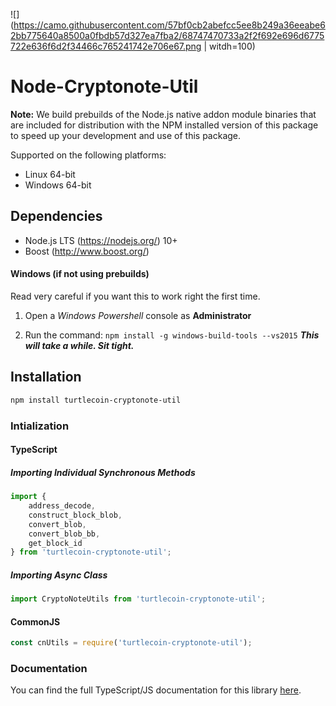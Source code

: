 ![](https://camo.githubusercontent.com/57bf0cb2abefcc5ee8b249a36eeabe62bb775640a8500a0fbdb57d327ea7fba2/68747470733a2f2f692e696d6775722e636f6d2f34466c765241742e706e67.png | witdh=100)

# Node-Cryptonote-Util

**Note:** We build prebuilds of the Node.js native addon module binaries that are included for distribution with the NPM
installed version of this package to speed up your development and use of this package.

Supported on the following platforms:

* Linux 64-bit
* Windows 64-bit

## Dependencies

* Node.js LTS (https://nodejs.org/) 10+
* Boost (http://www.boost.org/)

#### Windows (if not using prebuilds)

Read very careful if you want this to work right the first time.

1) Open a *Windows Powershell* console as **Administrator**

2) Run the command: `npm install -g windows-build-tools --vs2015`
   ***This will take a while. Sit tight.***

## Installation

```bash
npm install turtlecoin-cryptonote-util
```

### Intialization

#### TypeScript

##### Importing Individual Synchronous Methods

```javascript
import { 
    address_decode, 
    construct_block_blob, 
    convert_blob, 
    convert_blob_bb, 
    get_block_id 
} from 'turtlecoin-cryptonote-util';
```

##### Importing Async Class

```javascript
import CryptoNoteUtils from 'turtlecoin-cryptonote-util';
```

#### CommonJS

```javascript
const cnUtils = require('turtlecoin-cryptonote-util');
```

### Documentation

You can find the full TypeScript/JS documentation for this library [here](https://cnutils.turtlecoin.dev).
